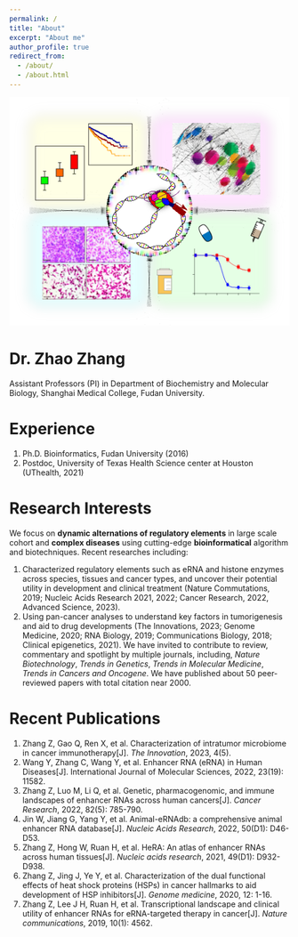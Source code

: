```yaml
---
permalink: /
title: "About"
excerpt: "About me"
author_profile: true
redirect_from: 
  - /about/
  - /about.html
---
```

<div style="float: center;">
        <img src="/images/figure.png">
</div>

Dr. Zhao Zhang
======
Assistant Professors (PI) in Department of Biochemistry and Molecular Biology, Shanghai Medical College, Fudan University.

Experience
======
1. Ph.D. Bioinformatics, Fudan University (2016)
2. Postdoc, University of Texas Health Science center at Houston (UThealth, 2021)

Research Interests
======
We focus on **dynamic alternations of regulatory elements** in large scale cohort and **complex diseases** using cutting-edge **bioinformatical** algorithm and biotechniques. 
Recent researches including: 
1. Characterized regulatory elements such as eRNA and histone enzymes across species, tissues and cancer types, and uncover their potential utility in development and clinical treatment (Nature Commutations, 2019; Nucleic Acids Research 2021, 2022; Cancer Research, 2022, Advanced Science, 2023).
2. Using pan-cancer analyses to understand key factors in tumorigenesis and aid to drug developments (The Innovations, 2023; Genome Medicine, 2020; RNA Biology, 2019; Communications Biology, 2018; Clinical epigenetics, 2021).
We have invited to contribute to review, commentary and spotlight by multiple journals, including, *Nature Biotechnology*, *Trends in Genetics*, *Trends in Molecular Medicine*, *Trends in Cancers and Oncogene*. We have published about 50 peer-reviewed papers with total citation near 2000. 

Recent Publications
======
1. Zhang Z, Gao Q, Ren X, et al. Characterization of intratumor microbiome in cancer immunotherapy[J]. *The Innovation*, 2023, 4(5).
2. Wang Y, Zhang C, Wang Y, et al. Enhancer RNA (eRNA) in Human Diseases[J]. International Journal of Molecular Sciences, 2022, 23(19): 11582.
3. Zhang Z, Luo M, Li Q, et al. Genetic, pharmacogenomic, and immune landscapes of enhancer RNAs across human cancers[J]. *Cancer Research*, 2022, 82(5): 785-790.
4. Jin W, Jiang G, Yang Y, et al. Animal-eRNAdb: a comprehensive animal enhancer RNA database[J]. *Nucleic Acids Research*, 2022, 50(D1): D46-D53.
5. Zhang Z, Hong W, Ruan H, et al. HeRA: An atlas of enhancer RNAs across human tissues[J]. *Nucleic acids research*, 2021, 49(D1): D932-D938.
6. Zhang Z, Jing J, Ye Y, et al. Characterization of the dual functional effects of heat shock proteins (HSPs) in cancer hallmarks to aid development of HSP inhibitors[J]. *Genome medicine*, 2020, 12: 1-16.
7. Zhang Z, Lee J H, Ruan H, et al. Transcriptional landscape and clinical utility of enhancer RNAs for eRNA-targeted therapy in cancer[J]. *Nature communications*, 2019, 10(1): 4562.
